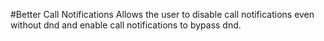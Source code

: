 #Better Call Notifications
Allows the user to disable call notifications even without dnd and enable call notifications to bypass dnd.